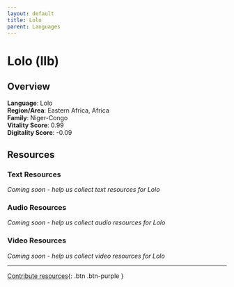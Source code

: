 ```yaml
---
layout: default
title: Lolo
parent: Languages
---
```


# Lolo (llb)

## Overview

**Language**: Lolo  
**Region/Area**: Eastern Africa, Africa  
**Family**: Niger-Congo  
**Vitality Score**: 0.99  
**Digitality Score**: -0.09  

## Resources

### Text Resources
*Coming soon - help us collect text resources for Lolo*

### Audio Resources
*Coming soon - help us collect audio resources for Lolo*

### Video Resources
*Coming soon - help us collect video resources for Lolo*

---

[Contribute resources](https://fairtrain.github.io/){: .btn .btn-purple }
